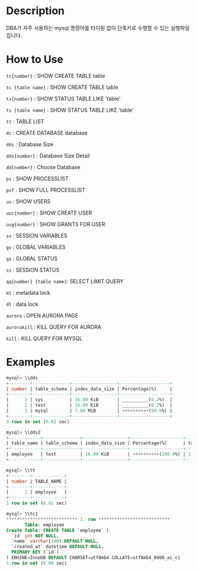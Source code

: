 # Description
DBA가 자주 사용하는 mysql 명령어를 타이핑 없이 단축키로 수행할 수 있는 실행파일입니다.

# How to Use
`tc{number}`             : SHOW CREATE TABLE table

`tc {table name}`        : SHOW CREATE TABLE table

`ts{number}`             : SHOW STATUS TABLE LIKE 'table'

`ts {table name}`        : SHOW STATUS TABLE LIKE 'table'

`tt`                     : TABLE LIST

`dc`                     : CREATE DATABASE database

`dds`                    : Database Size

`dds{number}`            : Database Size Detail

`dd{number}`             : Choose Database

`ps`                     : SHOW PROCESSLIST

`psf`                    : SHOW FULL PROCESSLIST

`uu`                     : SHOW USERS

`uuc{number}`            : SHOW CREATE USER

`uug{number}`            : SHOW GRANTS FOR USER

`sv`                     : SESSION VARIABLES

`gv`                     : GLOBAL VARIABLES

`gs`                     : GLOBAL STATUS

`ss`                     : SESSION STATUS

`qq{number} {table name}`: SELECT LIMIT QUERY

`ml`                     : metadata lock

`dl`                     : data lock

`aurora`                 : OPEN AURORA PAGE

`aurorakill`             : KILL QUERY FOR AURORA

`kill`                   : KILL QUERY FOR MYSQL

# Examples
```sql
mysql> \\dds
+--------+--------------+-----------------+-------------------+
| number | table_schema | index_data_size | Percentage(%)     |
+--------+--------------+-----------------+-------------------+
|      1 | sys          | 16.00 KiB       | __________(0.2%)  |
|      2 | test         | 16.00 KiB       | __________(0.2%)  |
|      3 | mysql        | 7.88 MiB        | ++++++++++(99.6%) |
+--------+--------------+-----------------+-------------------+
3 rows in set (0.02 sec)

mysql> \\dds2
+------------+--------------+-----------------+--------------------+------------+
| table_name | table_schema | index_data_size | Percentage(%)      | table_rows |
+------------+--------------+-----------------+--------------------+------------+
| employee   | test         | 16.00 KiB       | ++++++++++(100.0%) | 1          |
+------------+--------------+-----------------+--------------------+------------+

mysql> \\tt
+--------+------------+
| number | TABLE_NAME |
+--------+------------+
|      1 | employee   |
+--------+------------+
1 row in set (0.01 sec)

mysql> \\tc1
*************************** 1. row ***************************
       Table: employee
Create Table: CREATE TABLE `employee` (
  `id` int NOT NULL,
  `name` varchar(100) DEFAULT NULL,
  `created_at` datetime DEFAULT NULL,
  PRIMARY KEY (`id`)
) ENGINE=InnoDB DEFAULT CHARSET=utf8mb4 COLLATE=utf8mb4_0900_ai_ci
1 row in set (0.00 sec)
```
